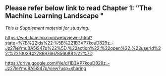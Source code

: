 ## Please refer below link to read Chapter 1: "The Machine Learning Landscape " 
*This is Supplement material for studying.*

https://web.kamihq.com/web/viewer.html?state=%7B%22ids%22:%5B%221B3VP7kouD829z_-Jz27leYmu8A5iS47p%22%5D,%22action%22:%22open%22,%22userId%22:%22100294278697667856088%22%7D


https://drive.google.com/file/d/1B3VP7kouD829z_-Jz27leYmu8A5iS47p/view?usp=sharing

